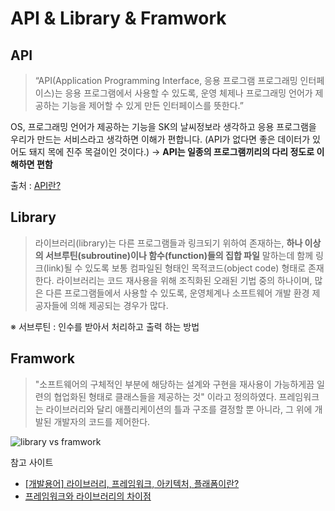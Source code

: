 # API & Library & Framwork

## API

> “API(Application Programming Interface, 응용 프로그램 프로그래밍 인터페이스)는 응용 프로그램에서 사용할 수 있도록, 운영 체제나 프로그래밍 언어가 제공하는 기능을 제어할 수 있게 만든 인터페이스를 뜻한다.”

OS, 프로그래밍 언어가 제공하는 기능을 SK의 날씨정보라 생각하고 응용 프로그램을 우리가 만드는 서비스라고 생각하면 이해가 편합니다. (API가 없다면 좋은 데이터가 있어도 돼지 목에 진주 목걸이인 것이다.) → **API는 일종의 프로그램끼리의 다리 정도로 이해하면 편함**

출처 : [API란?](https://medium.com/@dydrlaks/api-%EB%9E%80-c0fd6222d34c)

## Library

> 라이브러리(library)는 다른 프로그램들과 링크되기 위하여 존재하는, **하나 이상의 서브루틴(subroutine)이나 함수(function)들의 집합 파일** 말하는데 함께 링크(link)될 수 있도록 보통 컴파일된 형태인 목적코드(object code) 형태로 존재한다. 라이브러리는 코드 재사용을 위해 조직화된 오래된 기법 중의 하나이며, 많은 다른 프로그램들에서 사용할 수 있도록, 운영체계나 소프트웨어 개발 환경 제공자들에 의해 제공되는 경우가 많다. 

※ 서브루틴 : 인수를 받아서 처리하고 출력 하는 방법

## Framwork

> "소프트웨어의 구체적인 부분에 해당하는 설계와 구현을 재사용이 가능하게끔 일련의 협업화된 형태로 클래스들을 제공하는 것" 이라고 정의하였다.
프레임워크는 라이브러리와 달리 애플리케이션의 틀과 구조를 결정할 뿐 아니라, 그 위에 개발된 개발자의 코드를 제어한다.

![library vs framwork](https://t1.daumcdn.net/cfile/tistory/227C753C57EF5A5E26)

참고 사이트

- [[개발용어] 라이브러리, 프레임워크, 아키텍처, 플래폼이란?](https://blog.gaerae.com/2016/11/what-is-library-and-framework-and-architecture-and-platform.html)
- [프레임워크와 라이브러리의 차이점](https://private.tistory.com/22)